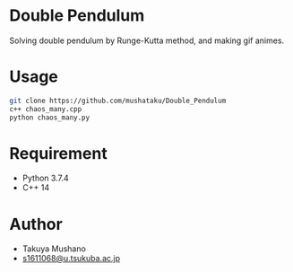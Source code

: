 # Double Pendulum
Solving double pendulum by Runge-Kutta method, and making gif animes.

# Usage

```bash
git clone https://github.com/mushataku/Double_Pendulum
c++ chaos_many.cpp
python chaos_many.py
```

# Requirement

* Python 3.7.4
* C++ 14

# Author
* Takuya Mushano
* s1611068@u.tsukuba.ac.jp
